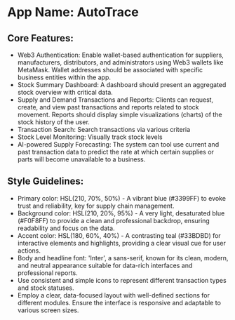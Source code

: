 # **App Name**: AutoTrace

## Core Features:

- Web3 Authentication: Enable wallet-based authentication for suppliers, manufacturers, distributors, and administrators using Web3 wallets like MetaMask. Wallet addresses should be associated with specific business entities within the app.
- Stock Summary Dashboard: A dashboard should present an aggregated stock overview with critical data.
- Supply and Demand Transactions and Reports: Clients can request, create, and view past transactions and reports related to stock movement. Reports should display simple visualizations (charts) of the stock history of the user.
- Transaction Search: Search transactions via various criteria
- Stock Level Monitoring: Visually track stock levels
- AI-powered Supply Forecasting: The system can tool use current and past transaction data to predict the rate at which certain supplies or parts will become unavailable to a business.

## Style Guidelines:

- Primary color: HSL(210, 70%, 50%) - A vibrant blue (#3399FF) to evoke trust and reliability, key for supply chain management.
- Background color: HSL(210, 20%, 95%) - A very light, desaturated blue (#F0F8FF) to provide a clean and professional backdrop, ensuring readability and focus on the data.
- Accent color: HSL(180, 60%, 40%) - A contrasting teal (#33BDBD) for interactive elements and highlights, providing a clear visual cue for user actions.
- Body and headline font: 'Inter', a sans-serif, known for its clean, modern, and neutral appearance suitable for data-rich interfaces and professional reports.
- Use consistent and simple icons to represent different transaction types and stock statuses.
- Employ a clear, data-focused layout with well-defined sections for different modules. Ensure the interface is responsive and adaptable to various screen sizes.
